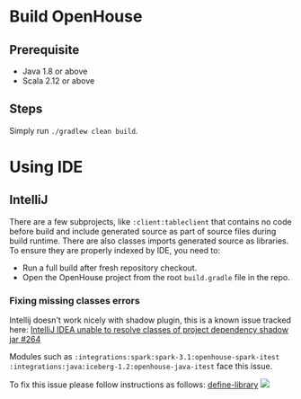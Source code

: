 # Build OpenHouse
## Prerequisite
- Java 1.8 or above
- Scala 2.12 or above

## Steps 
Simply run `./gradlew clean build`.


# Using IDE
## IntelliJ
There are a few subprojects, like `:client:tableclient` that contains no code before build and include generated
source as part of source files during build runtime. There are also classes imports generated source as libraries.
To ensure they are properly indexed by IDE, you need to:
- Run a full build after fresh repository checkout.
- Open the OpenHouse project from the root `build.gradle` file in the repo.

### Fixing missing classes errors
Intellij doesn't work nicely with shadow plugin, this is a known issue tracked here: [IntelliJ IDEA unable to resolve classes of project dependency shadow jar #264](https://github.com/johnrengelman/shadow/issues/264)

Modules such as `:integrations:spark:spark-3.1:openhouse-spark-itest` `:integrations:java:iceberg-1.2:openhouse-java-itest` face this issue.

To fix this issue please follow instructions as follows: [define-library](https://www.jetbrains.com/help/idea/library.html#define-library)
![](ide-setup-for-shadow-jars.gif)